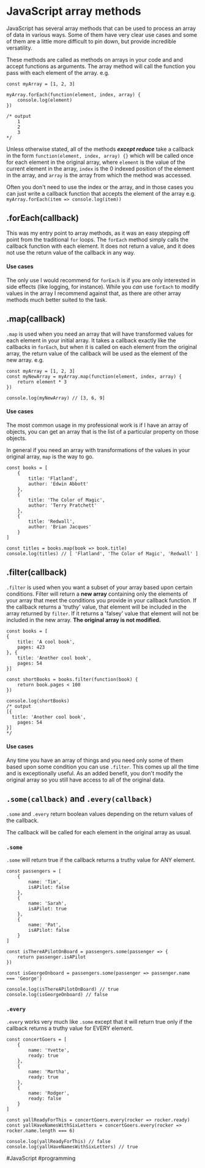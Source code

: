 # JavaScript array methods
JavaScript has several array methods that can be used to process an array of data in various ways. Some of them have very clear use cases and some of them are a little more difficult to pin down, but provide incredible versatility.

These methods are called as methods on arrays in your code and and accept functions as arguments. The array method will call the function you pass with each element of the array. e.g.
```
const myArray = [1, 2, 3]

myArray.forEach(function(element, index, array) {
	console.log(element)
})

/* output
	1
	2
	3
*/
```

Unless otherwise stated, all of the methods ***except reduce*** take a callback in the form `function(element, index, array) {}` which will be called once for each element in the original array, where `element` is the value of the current element in the array, `index` is the 0 indexed position of the element in the array, and `array` is the array from which the method was accessed.

Often you don't need to use the index or the array, and in those cases you can just write a callback function that accepts the element of the array e.g.
`myArray.forEach(item => console.log(item))`
## .forEach(callback)
This was my entry point to array methods, as it was an easy stepping off point from the traditional `for` loops. The `forEach` method simply calls the callback function with each element. It does not return a value, and it does not use the return value of the callback in any way.
#### Use cases
The only use I would recommend for `forEach` is if you are only interested in side effects (like logging, for instance). While you *can* use `forEach` to modify values in the array I recommend against that, as there are other array methods much better suited to the task.
## .map(callback)
`.map` is used when you need an array that will have transformed values for each element in your initial array. It takes a callback exactly like the callbacks in `forEach`, but when it is called on each element from the original array, the return value of the callback will be used as the element of the new array. e.g.
```
const myArray = [1, 2, 3]
const myNewArray = myArray.map(function(element, index, array) {
	return element * 3
})

console.log(myNewArray) // [3, 6, 9]
```
#### Use cases
The most common usage in my professional work is if I have an array of objects, you can get an array that is the list of a particular property on those objects.

In general if you need an array with transformations of the values in your original array, `map` is the way to go.
```
const books = [
	{
		title: 'Flatland',
		author: 'Edwin Abbott'
	},
	{
		title: 'The Color of Magic',
		author: 'Terry Pratchett'
	},
	{
		title: 'Redwall',
		author: 'Brian Jacques'
	}
]

const titles = books.map(book => book.title)
console.log(titles) // [ 'Flatland', 'The Color of Magic', 'Redwall' ]

```
## .filter(callback)
`.filter` is used when you want a subset of your array based upon certain conditions. Filter will return a **new array** containing only the elements of your array that meet the conditions you provide in your callback function.  If the callback returns a 'truthy' value, that element will be included in the array returned by `filter`. If it returns a 'falsey' value that element will not be included in the new array. **The original array is not modified.**
```
const books = [
{
	title: 'A cool book',
	pages: 423
}, {
	title: 'Another cool book',
	pages: 54
}]

const shortBooks = books.filter(function(book) {
	return book.pages < 100
})

console.log(shortBooks)
/* output
[{
  title: 'Another cool book',
	pages: 54
}]
*/

```

#### Use cases
Any time you have an array of things and you need only some of them based upon some condition you can use `.filter`. This comes up all the time and is exceptionally useful. As an added benefit, you don't modify the original array so you still have access to all of the original data.
## `.some(callback)` and `.every(callback)`
`.some` and `.every` return boolean values depending on the return values of the callback.

The callback will be called for each element in the original array as usual.
### `.some`
`.some` will return true if the callback returns a truthy value for ANY element.
```
const passengers = [
	{
		name: 'Tim',
		isAPilot: false
	},
	{
		name: 'Sarah',
		isAPilot: true
	},
	{
		name: 'Pat',
		isAPilot: false
	}
]

const isThereAPilotOnBoard = passengers.some(passenger => {
	return passenger.isAPilot
})

const isGeorgeOnboard = passengers.some(passenger => passenger.name === 'George')

console.log(isThereAPilotOnBoard) // true
console.log(isGeorgeOnboard) // false
```
### `.every`
`.every` works very much like `.some` except that it will return true only if the callback returns a truthy value for EVERY element.
```
const concertGoers = [
	{
		name: 'Yvette',
		ready: true
	},
	{
		name: 'Martha',
		ready: true
	},
	{
		name: 'Rodger',
		ready: false
	}
]

const yallReadyForThis = concertGoers.every(rocker => rocker.ready)
const yallHaveNamesWithSixLetters = concertGoers.every(rocker => rocker.name.length === 6)

console.log(yallReadyForThis) // false
console.log(yallHaveNamesWithSixLetters) // true
```


#JavaScript #programming